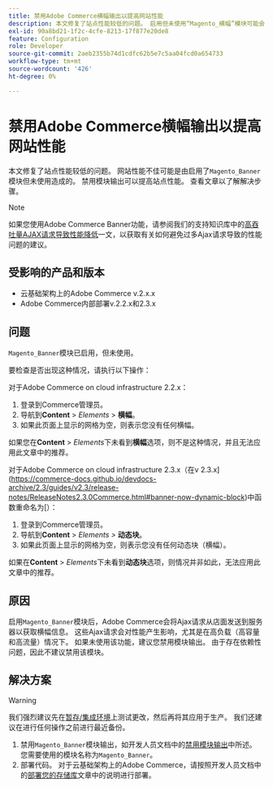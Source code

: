 ```yaml
---
title: 禁用Adobe Commerce横幅输出以提高网站性能
description: 本文修复了站点性能较低的问题。 启用但未使用“Magento_横幅”模块可能会导致网站性能降低。 禁用模块输出可以提高站点性能。 查看文章以了解解决步骤。
exl-id: 90a8bd21-1f2c-4cfe-8213-17f877e20de8
feature: Configuration
role: Developer
source-git-commit: 2aeb2355b74d1cdfc62b5e7c5aa04fcd0a654733
workflow-type: tm+mt
source-wordcount: '426'
ht-degree: 0%

---
```


# 禁用Adobe Commerce横幅输出以提高网站性能

本文修复了站点性能较低的问题。 网站性能不佳可能是由启用了`Magento_Banner`模块但未使用造成的。 禁用模块输出可以提高站点性能。 查看文章以了解解决步骤。

>[!NOTE]
>
>如果您使用Adobe Commerce Banner功能，请参阅我们的支持知识库中的[高吞吐量AJAX请求导致性能降低](/help/troubleshooting/miscellaneous/high-throughput-ajax-requests-cause-poor-performance.md)一文，以获取有关如何避免过多Ajax请求导致的性能问题的建议。

## 受影响的产品和版本

* 云基础架构上的Adobe Commerce v.2.x.x
* Adobe Commerce内部部署v.2.2.x和2.3.x

## 问题

`Magento_Banner`模块已启用，但未使用。

要检查是否出现这种情况，请执行以下操作：

对于Adobe Commerce on cloud infrastructure 2.2.x：

1. 登录到Commerce管理员。
1. 导航到&#x200B;**Content** > *Elements* > **横幅**。
1. 如果此页面上显示的网格为空，则表示您没有任何横幅。

如果您在&#x200B;**Content** > *Elements*&#x200B;下未看到&#x200B;**横幅**&#x200B;选项，则不是这种情况，并且无法应用此文章中的推荐。

对于Adobe Commerce on cloud infrastructure 2.3.x（在v 2.3.x](https://commerce-docs.github.io/devdocs-archive/2.3/guides/v2.3/release-notes/ReleaseNotes2.3.0Commerce.html#banner-now-dynamic-block)中函数重命名为[）：

1. 登录到Commerce管理员。
1. 导航到&#x200B;**Content** > *Elements >* **动态块**。
1. 如果此页面上显示的网格为空，则表示您没有任何动态块（横幅）。

如果在&#x200B;**Content** > *Elements*&#x200B;下未看到&#x200B;**动态块**&#x200B;选项，则情况并非如此，无法应用此文章中的推荐。

## 原因

启用`Magento_Banner`模块后，Adobe Commerce会将Ajax请求从店面发送到服务器以获取横幅信息。 这些Ajax请求会对性能产生影响，尤其是在高负载（高容量和高流量）情况下。 如果未使用该功能，建议您禁用模块输出。 由于存在依赖性问题，因此不建议禁用该模块。

## 解决方案

>[!WARNING]
>
>我们强烈建议先在[暂存/集成环境](/help/announcements/adobe-commerce-announcements/integration-environment-enhancement-request-pro-and-starter.md)上测试更改，然后再将其应用于生产。 我们还建议在进行任何操作之前进行最近备份。

1. 禁用`Magento_Banner`模块输出，如开发人员文档中的[禁用模块输出](https://experienceleague.adobe.com/en/docs/commerce-operations/configuration-guide/files/disable-module-output)中所述。 您需要使用的模块名称为`Magento_Banner`。
1. 部署代码。 对于云基础架构上的Adobe Commerce，请按照开发人员文档中的[部署您的存储库](https://experienceleague.adobe.com/en/docs/commerce-cloud-service/user-guide/develop/deploy/staging-production)文章中的说明进行部署。
